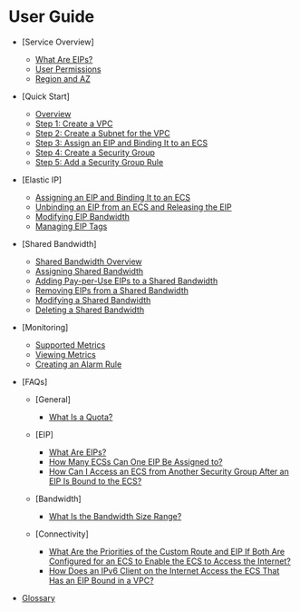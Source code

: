 # User Guide

-   [Service Overview]
    -   [What Are EIPs?](what-are-eips.md)
    -   [User Permissions](user-permissions.md)
    -   [Region and AZ](region-and-az.md)

-   [Quick Start]
    -   [Overview](overview.md)
    -   [Step 1: Create a VPC](step-1-create-a-vpc.md)
    -   [Step 2: Create a Subnet for the VPC](step-2-create-a-subnet-for-the-vpc.md)
    -   [Step 3: Assign an EIP and Binding It to an ECS](step-3-assign-an-eip-and-binding-it-to-an-ecs.md)
    -   [Step 4: Create a Security Group](step-4-create-a-security-group.md)
    -   [Step 5: Add a Security Group Rule](step-5-add-a-security-group-rule.md)

-   [Elastic IP]
    -   [Assigning an EIP and Binding It to an ECS](assigning-an-eip-and-binding-it-to-an-ecs.md)
    -   [Unbinding an EIP from an ECS and Releasing the EIP](unbinding-an-eip-from-an-ecs-and-releasing-the-eip.md)
    -   [Modifying EIP Bandwidth](modifying-eip-bandwidth.md)
    -   [Managing EIP Tags](managing-eip-tags.md)

-   [Shared Bandwidth]
    -   [Shared Bandwidth Overview](shared-bandwidth-overview.md)
    -   [Assigning Shared Bandwidth](assigning-shared-bandwidth.md)
    -   [Adding Pay-per-Use EIPs to a Shared Bandwidth](adding-pay-per-use-eips-to-a-shared-bandwidth.md)
    -   [Removing EIPs from a Shared Bandwidth](removing-eips-from-a-shared-bandwidth.md)
    -   [Modifying a Shared Bandwidth](modifying-a-shared-bandwidth.md)
    -   [Deleting a Shared Bandwidth](deleting-a-shared-bandwidth.md)

-   [Monitoring]
    -   [Supported Metrics](supported-metrics.md)
    -   [Viewing Metrics](viewing-metrics.md)
    -   [Creating an Alarm Rule](creating-an-alarm-rule.md)

-   [FAQs]
    -   [General]
        -   [What Is a Quota?](what-is-a-quota.md)
       
    -   [EIP]
        -   [What Are EIPs?](what-are-eips-0.md)
        -   [How Many ECSs Can One EIP Be Assigned to?](how-many-ecss-can-one-eip-be-assigned-to.md)
        -   [How Can I Access an ECS from Another Security Group After an EIP Is Bound to the ECS?](how-can-i-access-an-ecs-from-another-security-group-after-an-eip-is-bound-to-the-ecs.md)

    -   [Bandwidth]
        -   [What Is the Bandwidth Size Range?](what-is-the-bandwidth-size-range.md)

    -   [Connectivity]
        -   [What Are the Priorities of the Custom Route and EIP If Both Are Configured for an ECS to Enable the ECS to Access the Internet?](what-are-the-priorities-of-the-custom-route-and-eip-if-both-are-configured-for-an-ecs-to-enable-the.md)
        -   [How Does an IPv6 Client on the Internet Access the ECS That Has an EIP Bound in a VPC?](how-does-an-ipv6-client-on-the-internet-access-the-ecs-that-has-an-eip-bound-in-a-vpc.md)

-   [Glossary](Glossary.md)


